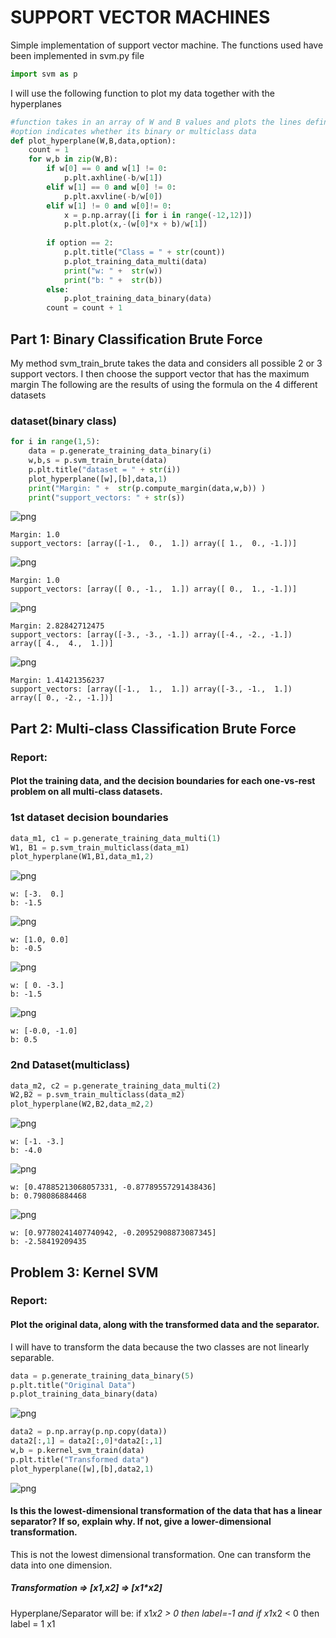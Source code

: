 
# SUPPORT VECTOR MACHINES
Simple implementation of support vector machine. 
The functions used have been implemented in svm.py file


```python
import svm as p
```

I will use the following function to plot my data together with the hyperplanes


```python
#function takes in an array of W and B values and plots the lines defined by W and B
#option indicates whether its binary or multiclass data
def plot_hyperplane(W,B,data,option):
    count = 1
    for w,b in zip(W,B):
        if w[0] == 0 and w[1] != 0:
            p.plt.axhline(-b/w[1])
        elif w[1] == 0 and w[0] != 0:
            p.plt.axvline(-b/w[0])
        elif w[1] != 0 and w[0]!= 0:
            x = p.np.array([i for i in range(-12,12)])
            p.plt.plot(x,-(w[0]*x + b)/w[1])
            
        if option == 2:
            p.plt.title("Class = " + str(count))
            p.plot_training_data_multi(data)
            print("w: " +  str(w))
            print("b: " +  str(b))
        else:
            p.plot_training_data_binary(data)
        count = count + 1
```

## Part 1: Binary Classification Brute Force

My method svm_train_brute takes the data and considers all possible 2 or 3 support vectors. I then choose the support vector that has the maximum margin
The following are the results of using the formula on the 4 different datasets

### dataset(binary class)


```python
for i in range(1,5): 
    data = p.generate_training_data_binary(i)
    w,b,s = p.svm_train_brute(data)
    p.plt.title("dataset = " + str(i))
    plot_hyperplane([w],[b],data,1)
    print("Margin: " +  str(p.compute_margin(data,w,b)) )
    print("support_vectors: " + str(s))
```


![png](output_7_0.png)


    Margin: 1.0
    support_vectors: [array([-1.,  0.,  1.]) array([ 1.,  0., -1.])]



![png](output_7_2.png)


    Margin: 1.0
    support_vectors: [array([ 0., -1.,  1.]) array([ 0.,  1., -1.])]



![png](output_7_4.png)


    Margin: 2.82842712475
    support_vectors: [array([-3., -3., -1.]) array([-4., -2., -1.]) array([ 4.,  4.,  1.])]



![png](output_7_6.png)


    Margin: 1.41421356237
    support_vectors: [array([-1.,  1.,  1.]) array([-3., -1.,  1.]) array([ 0., -2., -1.])]


## Part 2: Multi-class Classification Brute Force

### Report: 
#### Plot the training data, and the decision boundaries for each one-vs-rest problem on all multi-class datasets.

### 1st dataset decision boundaries


```python
data_m1, c1 = p.generate_training_data_multi(1)
W1, B1 = p.svm_train_multiclass(data_m1)
plot_hyperplane(W1,B1,data_m1,2)
```


![png](output_10_0.png)


    w: [-3.  0.]
    b: -1.5



![png](output_10_2.png)


    w: [1.0, 0.0]
    b: -0.5



![png](output_10_4.png)


    w: [ 0. -3.]
    b: -1.5



![png](output_10_6.png)


    w: [-0.0, -1.0]
    b: 0.5


### 2nd Dataset(multiclass)


```python
data_m2, c2 = p.generate_training_data_multi(2)
W2,B2 = p.svm_train_multiclass(data_m2)
plot_hyperplane(W2,B2,data_m2,2)
```


![png](output_12_0.png)


    w: [-1. -3.]
    b: -4.0



![png](output_12_2.png)


    w: [0.47885213068057331, -0.87789557291438436]
    b: 0.798086884468



![png](output_12_4.png)


    w: [0.97780241407740942, -0.20952908873087345]
    b: -2.58419209435


## Problem 3: Kernel SVM

### Report: 
#### Plot the original data, along with the transformed data and the separator.
I will have to transform the data because the two classes are not linearly separable.


```python
data = p.generate_training_data_binary(5)
p.plt.title("Original Data")
p.plot_training_data_binary(data)

```


![png](output_15_0.png)



```python
data2 = p.np.array(p.np.copy(data))
data2[:,1] = data2[:,0]*data2[:,1]
w,b = p.kernel_svm_train(data)
p.plt.title("Transformed data")
plot_hyperplane([w],[b],data2,1)
```


![png](output_16_0.png)


####  Is this the lowest-dimensional transformation of the data that has a linear separator? If so, explain why. If not, give a lower-dimensional transformation.

This is not the lowest dimensional transformation. One can transform the data into one dimension.
##### Transformation => [x1,x2] => [x1*x2]

Hyperplane/Separator will be:
if x1*x2 > 0 then label=-1 and if x1*x2 < 0 then label = 1
x1
